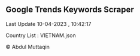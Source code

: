 

## Google Trends Keywords Scraper 
 
Last Update 10-04-2023 , 10:42:17

Country List :
VIETNAM.json



© Abdul Muttaqin 
